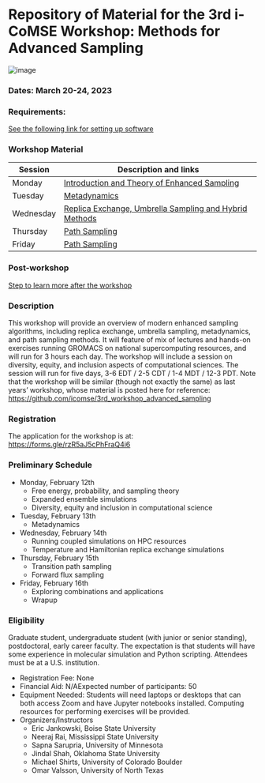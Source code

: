 # Repository of Material for the 3rd i-CoMSE Workshop: Methods for Advanced Sampling

![image](https://github.com/user-attachments/assets/92d59589-b19d-4c46-94a9-f8b450047d35)

### Dates: March 20-24, 2023

### Requirements:
[See the following link for setting up software](settingup.md)

### Workshop Material

| Session             |   Description and links      |
|---------------------|---------------------|
| Monday    | [Introduction and Theory of Enhanced Sampling](Monday/README.md)           |              
| Tuesday   | [Metadynamics](Tuesday/README.md)        |                
| Wednesday | [Replica Exchange, Umbrella Sampling and Hybrid Methods](Wednesday/README.md)                    |        
| Thursday | [Path Sampling](Thursday/README.md)                |               
| Friday    | [Path Sampling](Friday/README.md)     	      	    |         

### Post-workshop
[Step to learn more after the workshop](nextsteps.md)

### Description
This workshop will provide an overview of modern enhanced sampling algorithms, including replica exchange, umbrella sampling, metadynamics, and path sampling methods. It will feature of mix of lectures and hands-on exercises running GROMACS on national supercomputing resources, and will run for 3 hours each day. The workshop will include a session on diversity, equity, and inclusion aspects of computational sciences. The session will run for five days, 3-6 EDT / 2-5 CDT / 1-4 MDT / 12-3 PDT. Note that the workshop will be similar (though not exactly the same) as last years’ workshop, whose material is posted here for reference: https://github.com/icomse/3rd_workshop_advanced_sampling

### Registration
The application for the workshop is at: https://forms.gle/rzR5aJ5cPhFraQ4i6

### Preliminary Schedule
- Monday, February 12th
  - Free energy, probability, and sampling theory
  - Expanded ensemble simulations
  - Diversity, equity and inclusion in computational science
- Tuesday, February 13th
  - Metadynamics
- Wednesday, February 14th
  - Running coupled simulations on HPC resources
  - Temperature and Hamiltonian replica exchange simulations
- Thursday, February 15th
  - Transition path sampling
  - Forward flux sampling
- Friday, February 16th
  - Exploring combinations and applications
  - Wrapup

### Eligibility
Graduate student, undergraduate student (with junior or senior standing), postdoctoral, early career faculty. The expectation is that students will have some experience in molecular simulation and Python scripting. Attendees must be at a U.S. institution.

- Registration Fee: None
- Financial Aid: N/AExpected number of participants: 50
- Equipment Needed: Students will need laptops or desktops that can both access Zoom and have Jupyter notebooks installed. Computing resources for performing exercises will be provided.
- Organizers/Instructors
  - Eric Jankowski, Boise State University
  - Neeraj Rai, Mississippi State University
  - Sapna Sarupria, University of Minnesota
  - Jindal Shah, Oklahoma State University
  - Michael Shirts, University of Colorado Boulder
  - Omar Valsson, University of North Texas
 



